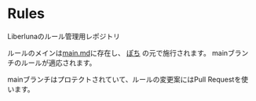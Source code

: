 # Rules
Liberlunaのルール管理用レポジトリ

ルールのメインは[main.md](main.md)に存在し、
[ぽち](https://github.com/Pochi-Liberluna) の元で施行されます。
mainブランチのルールが適応されます。

mainブランチはプロテクトされていて、ルールの変更案にはPull Requestを使います。

